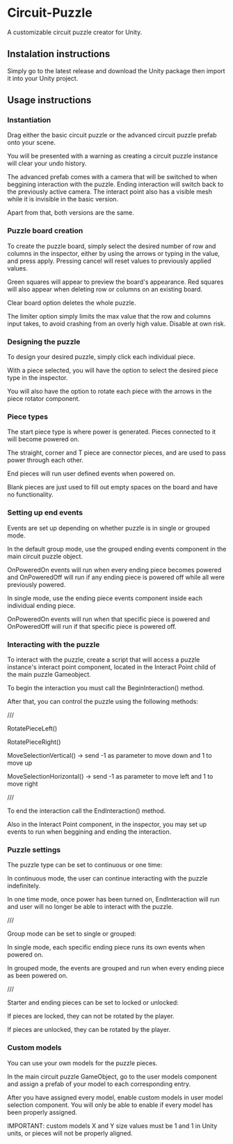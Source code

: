 # Circuit-Puzzle
A customizable circuit puzzle creator for Unity.

## Instalation instructions
Simply go to the latest release and download the Unity package then import it into your Unity project.

## Usage instructions

### Instantiation
Drag either the basic circuit puzzle or the advanced circuit puzzle prefab onto your scene.

You will be presented with a warning as creating a circuit puzzle instance will clear your undo history.

The advanced prefab comes with a camera that will be switched to when beggining interaction with the puzzle. Ending interaction will switch back to the previously active camera. The interact point also has a visible mesh while it is invisible in the basic version.

Apart from that, both versions are the same.

### Puzzle board creation
To create the puzzle board, simply select the desired number of row and columns in the inspector, either by using the arrows or typing in the value, and press apply. Pressing cancel will reset values to previously applied values.

Green squares will appear to preview the board's appearance. Red squares will also appear when deleting row or columns on an existing board.

Clear board option deletes the whole puzzle.

The limiter option simply limits the max value that the row and columns input takes, to avoid crashing from an overly high value. Disable at own risk.

### Designing the puzzle
To design your desired puzzle, simply click each individual piece.

With a piece selected, you will have the option to select the desired piece type in the inspector.

You will also have the option to rotate each piece with the arrows in the piece rotator component.

### Piece types
The start piece type is where power is generated. Pieces connected to it will become powered on.

The straight, corner and T piece are connector pieces, and are used to pass power through each other.

End pieces will run user defined events when powered on.

Blank pieces are just used to fill out empty spaces on the board and have no functionality.

### Setting up end events
Events are set up depending on whether puzzle is in single or grouped mode.

In the default group mode, use the grouped ending events component in the main circuit puzzle object.

OnPoweredOn events will run when every ending piece becomes powered and OnPoweredOff will run if any ending piece is powered off while all were previously powered.

In single mode, use the ending piece events component inside each individual ending piece.

OnPoweredOn events will run when that specific piece is powered and OnPoweredOff will run if that specific piece is powered off.

### Interacting with the puzzle
To interact with the puzzle, create a script that will access a puzzle instance's interact point component, located in the Interact Point child of the main puzzle Gameobject.

To begin the interaction you must call the BeginInteraction() method.

After that, you can control the puzzle using the following methods:

///

RotatePieceLeft()

RotatePieceRight()

MoveSelectionVertical() -> send -1 as parameter to move down and 1 to move up

MoveSelectionHorizontal() -> send -1 as parameter to move left and 1 to move right

///

To end the interaction call the EndInteraction() method.

Also in the Interact Point component, in the inspector, you may set up events to run when beggining and ending the interaction.

### Puzzle settings
The puzzle type can be set to continuous or one time:

In continuous mode, the user can continue interacting with the puzzle indefinitely.

In one time mode, once power has been turned on, EndInteraction will run and user will no longer be able to interact with the puzzle.

///

Group mode can be set to single or grouped:

In single mode, each specific ending piece runs its own events when powered on.

In grouped mode, the events are grouped and run when every ending piece as been powered on.

///

Starter and ending pieces can be set to locked or unlocked:

If pieces are locked, they can not be rotated by the player.

If pieces are unlocked, they can be rotated by the player.

### Custom models
You can use your own models for the puzzle pieces.

In the main circuit puzzle GameObject, go to the user models component and assign a prefab of your model to each corresponding entry.

After you have assigned every model, enable custom models in user model selection component. You will only be able to enable if every model has been properly assigned.

IMPORTANT: custom models X and Y size values must be 1 and 1 in Unity units, or pieces will not be properly aligned.
